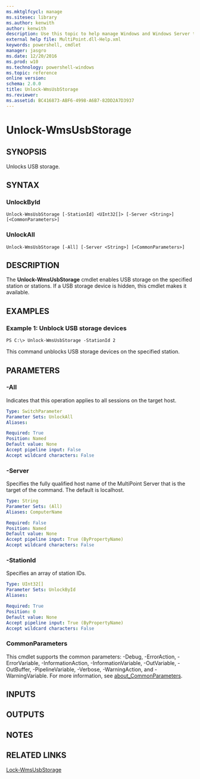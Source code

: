 ```yaml
---
ms.mktglfcycl: manage
ms.sitesec: library
ms.author: kenwith
author: kenwith
description: Use this topic to help manage Windows and Windows Server technologies with Windows PowerShell.
external help file: MultiPoint.dll-Help.xml
keywords: powershell, cmdlet
manager: jasgro
ms.date: 12/20/2016
ms.prod: w10
ms.technology: powershell-windows
ms.topic: reference
online version: 
schema: 2.0.0
title: Unlock-WmsUsbStorage
ms.reviewer:
ms.assetid: BC416873-ABF6-4998-A6B7-82DD2A7D3937
---
```


# Unlock-WmsUsbStorage

## SYNOPSIS
Unlocks USB storage.

## SYNTAX

### UnlockById
```
Unlock-WmsUsbStorage [-StationId] <UInt32[]> [-Server <String>] [<CommonParameters>]
```

### UnlockAll
```
Unlock-WmsUsbStorage [-All] [-Server <String>] [<CommonParameters>]
```

## DESCRIPTION
The **Unlock-WmsUsbStorage** cmdlet enables USB storage on the specified station or stations.
If a USB storage device is hidden, this cmdlet makes it available.

## EXAMPLES

### Example 1: Unblock USB storage devices
```
PS C:\> Unlock-WmsUsbStorage -StationId 2
```

This command unblocks USB storage devices on the specified station.

## PARAMETERS

### -All
Indicates that this operation applies to all sessions on the target host.

```yaml
Type: SwitchParameter
Parameter Sets: UnlockAll
Aliases: 

Required: True
Position: Named
Default value: None
Accept pipeline input: False
Accept wildcard characters: False
```

### -Server
Specifies the fully qualified host name of the MultiPoint Server that is the target of the command.
The default is localhost.

```yaml
Type: String
Parameter Sets: (All)
Aliases: ComputerName

Required: False
Position: Named
Default value: None
Accept pipeline input: True (ByPropertyName)
Accept wildcard characters: False
```

### -StationId
Specifies an array of station IDs.

```yaml
Type: UInt32[]
Parameter Sets: UnlockById
Aliases: 

Required: True
Position: 0
Default value: None
Accept pipeline input: True (ByPropertyName)
Accept wildcard characters: False
```

### CommonParameters
This cmdlet supports the common parameters: -Debug, -ErrorAction, -ErrorVariable, -InformationAction, -InformationVariable, -OutVariable, -OutBuffer, -PipelineVariable, -Verbose, -WarningAction, and -WarningVariable. For more information, see [about_CommonParameters](http://go.microsoft.com/fwlink/?LinkID=113216).

## INPUTS

## OUTPUTS

## NOTES

## RELATED LINKS

[Lock-WmsUsbStorage](./Lock-WmsUsbStorage.md)
